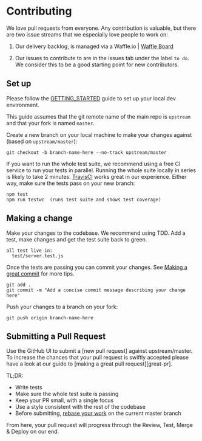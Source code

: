 # Contributing
We love pull requests from everyone. Any contribution is valuable, but there are two issue streams that we especially love people to work on:

1) Our delivery backlog, is managed via a Waffle.io | [Waffle Board](https://waffle.io/Tobin-jn/BYOB)

2) Our issues to contribute to are in the issues tab under the label `to do`. We consider this to be a good starting point for new contributors.

## Set up

Please follow the [GETTING_STARTED](GETTING_STARTED.md) guide to set up your local dev environment.

This guide assumes that the git remote name of the main repo is `upstream` and that your fork is named `master`.

Create a new branch on your local machine to make your changes against (based on `upstream/master`):

    git checkout -b branch-name-here --no-track upstream/master

If you want to run the whole test suite, we recommend using a free CI service to run your tests in parallel. Running the whole suite locally in series is likely to take 2 minutes. [TravisCI][travis] works great in our experience. Either way, make sure the tests pass on your new branch:

    npm test
    npm run testwc  (runs test suite and shows test coverage)

## Making a change

Make your changes to the codebase. We recommend using TDD. Add a test, make changes and get the test suite back to green.

    all test live in:
      test/server.test.js

Once the tests are passing you can commit your changes. See [Making a great commit][great-commit] for more tips.

    git add .
    git commit -m "Add a concise commit message describing your change here"

Push your changes to a branch on your fork:

    git push origin branch-name-here

## Submitting a Pull Request

Use the GitHub UI to submit a [new pull request] against upstream/master. To increase the chances that your pull request is swiftly accepted please have a look at our guide to [making a great pull request][great-pr].

TL;DR:
* Write tests
* Make sure the whole test suite is passing
* Keep your PR small, with a single focus
* Use a style consistent with the rest of the codebase
* Before submitting, [rebase your work][rebase] on the current master branch

From here, your pull request will progress through the Review, Test, Merge & Deploy on our end.

[great-commit]: https://github.com/openfoodfoundation/openfoodnetwork/wiki/Making-a-great-commit
[rebase]: https://www.atlassian.com/git/tutorials/merging-vs-rebasing/workflow-walkthrough
[travis]: https://travis-ci.org/
